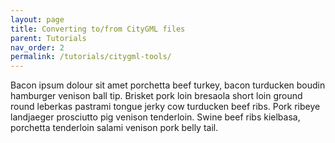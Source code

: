 ```yaml
---
layout: page
title: Converting to/from CityGML files
parent: Tutorials
nav_order: 2
permalink: /tutorials/citygml-tools/
---
```



Bacon ipsum dolour sit amet porchetta beef turkey, bacon turducken boudin hamburger venison ball tip. Brisket pork loin bresaola short loin ground round leberkas pastrami tongue jerky cow turducken beef ribs. Pork ribeye landjaeger prosciutto pig venison tenderloin. Swine beef ribs kielbasa, porchetta tenderloin salami venison pork belly tail.